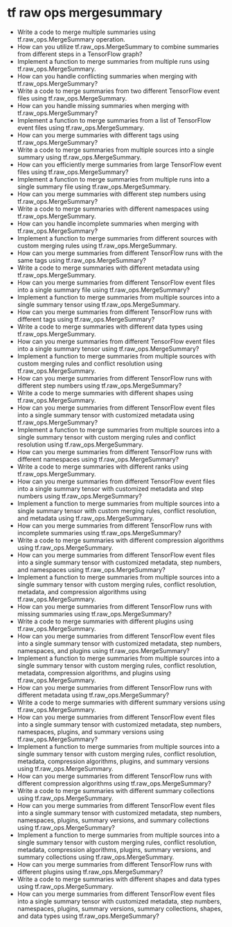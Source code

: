 # tf raw ops mergesummary

- Write a code to merge multiple summaries using tf.raw_ops.MergeSummary operation.
- How can you utilize tf.raw_ops.MergeSummary to combine summaries from different steps in a TensorFlow graph?
- Implement a function to merge summaries from multiple runs using tf.raw_ops.MergeSummary.
- How can you handle conflicting summaries when merging with tf.raw_ops.MergeSummary?
- Write a code to merge summaries from two different TensorFlow event files using tf.raw_ops.MergeSummary.
- How can you handle missing summaries when merging with tf.raw_ops.MergeSummary?
- Implement a function to merge summaries from a list of TensorFlow event files using tf.raw_ops.MergeSummary.
- How can you merge summaries with different tags using tf.raw_ops.MergeSummary?
- Write a code to merge summaries from multiple sources into a single summary using tf.raw_ops.MergeSummary.
- How can you efficiently merge summaries from large TensorFlow event files using tf.raw_ops.MergeSummary?
- Implement a function to merge summaries from multiple runs into a single summary file using tf.raw_ops.MergeSummary.
- How can you merge summaries with different step numbers using tf.raw_ops.MergeSummary?
- Write a code to merge summaries with different namespaces using tf.raw_ops.MergeSummary.
- How can you handle incomplete summaries when merging with tf.raw_ops.MergeSummary?
- Implement a function to merge summaries from different sources with custom merging rules using tf.raw_ops.MergeSummary.
- How can you merge summaries from different TensorFlow runs with the same tags using tf.raw_ops.MergeSummary?
- Write a code to merge summaries with different metadata using tf.raw_ops.MergeSummary.
- How can you merge summaries from different TensorFlow event files into a single summary file using tf.raw_ops.MergeSummary?
- Implement a function to merge summaries from multiple sources into a single summary tensor using tf.raw_ops.MergeSummary.
- How can you merge summaries from different TensorFlow runs with different tags using tf.raw_ops.MergeSummary?
- Write a code to merge summaries with different data types using tf.raw_ops.MergeSummary.
- How can you merge summaries from different TensorFlow event files into a single summary tensor using tf.raw_ops.MergeSummary?
- Implement a function to merge summaries from multiple sources with custom merging rules and conflict resolution using tf.raw_ops.MergeSummary.
- How can you merge summaries from different TensorFlow runs with different step numbers using tf.raw_ops.MergeSummary?
- Write a code to merge summaries with different shapes using tf.raw_ops.MergeSummary.
- How can you merge summaries from different TensorFlow event files into a single summary tensor with customized metadata using tf.raw_ops.MergeSummary?
- Implement a function to merge summaries from multiple sources into a single summary tensor with custom merging rules and conflict resolution using tf.raw_ops.MergeSummary.
- How can you merge summaries from different TensorFlow runs with different namespaces using tf.raw_ops.MergeSummary?
- Write a code to merge summaries with different ranks using tf.raw_ops.MergeSummary.
- How can you merge summaries from different TensorFlow event files into a single summary tensor with customized metadata and step numbers using tf.raw_ops.MergeSummary?
- Implement a function to merge summaries from multiple sources into a single summary tensor with custom merging rules, conflict resolution, and metadata using tf.raw_ops.MergeSummary.
- How can you merge summaries from different TensorFlow runs with incomplete summaries using tf.raw_ops.MergeSummary?
- Write a code to merge summaries with different compression algorithms using tf.raw_ops.MergeSummary.
- How can you merge summaries from different TensorFlow event files into a single summary tensor with customized metadata, step numbers, and namespaces using tf.raw_ops.MergeSummary?
- Implement a function to merge summaries from multiple sources into a single summary tensor with custom merging rules, conflict resolution, metadata, and compression algorithms using tf.raw_ops.MergeSummary.
- How can you merge summaries from different TensorFlow runs with missing summaries using tf.raw_ops.MergeSummary?
- Write a code to merge summaries with different plugins using tf.raw_ops.MergeSummary.
- How can you merge summaries from different TensorFlow event files into a single summary tensor with customized metadata, step numbers, namespaces, and plugins using tf.raw_ops.MergeSummary?
- Implement a function to merge summaries from multiple sources into a single summary tensor with custom merging rules, conflict resolution, metadata, compression algorithms, and plugins using tf.raw_ops.MergeSummary.
- How can you merge summaries from different TensorFlow runs with different metadata using tf.raw_ops.MergeSummary?
- Write a code to merge summaries with different summary versions using tf.raw_ops.MergeSummary.
- How can you merge summaries from different TensorFlow event files into a single summary tensor with customized metadata, step numbers, namespaces, plugins, and summary versions using tf.raw_ops.MergeSummary?
- Implement a function to merge summaries from multiple sources into a single summary tensor with custom merging rules, conflict resolution, metadata, compression algorithms, plugins, and summary versions using tf.raw_ops.MergeSummary.
- How can you merge summaries from different TensorFlow runs with different compression algorithms using tf.raw_ops.MergeSummary?
- Write a code to merge summaries with different summary collections using tf.raw_ops.MergeSummary.
- How can you merge summaries from different TensorFlow event files into a single summary tensor with customized metadata, step numbers, namespaces, plugins, summary versions, and summary collections using tf.raw_ops.MergeSummary?
- Implement a function to merge summaries from multiple sources into a single summary tensor with custom merging rules, conflict resolution, metadata, compression algorithms, plugins, summary versions, and summary collections using tf.raw_ops.MergeSummary.
- How can you merge summaries from different TensorFlow runs with different plugins using tf.raw_ops.MergeSummary?
- Write a code to merge summaries with different shapes and data types using tf.raw_ops.MergeSummary.
- How can you merge summaries from different TensorFlow event files into a single summary tensor with customized metadata, step numbers, namespaces, plugins, summary versions, summary collections, shapes, and data types using tf.raw_ops.MergeSummary?